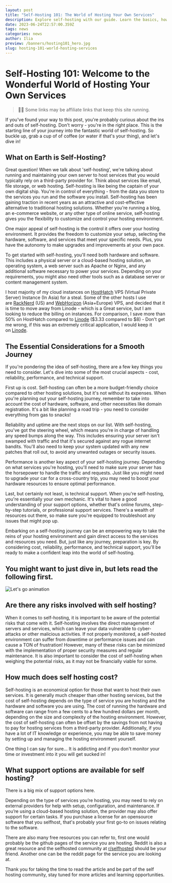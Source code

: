 ```yaml
---
layout: post
title: "Self-Hosting 101: The World of Hosting Your Own Services"
description: Explore self-hosting with our guide. Learn the basics, how to start, key considerations, costs, risks, and available support options.
date: 2023-06-24T22:57:00.359Z
tags: news
categories: news
author: Ilia
preview: /banners/hosting101_hero.jpg
slug: hosting-101-world-hosting-services
---
```


# Self-Hosting 101: Welcome to the Wonderful World of Hosting Your Own Services

> 
> 🙏🏻 Some links may be affiliate links that keep this site running.
> 

If you've found your way to this post, you're probably curious about the ins and outs of self-hosting. Don't worry - you're in the right place. This is the starting line of your journey into the fantastic world of self-hosting. So buckle up, grab a cup of of coffee (or water if that's your thing), and let's dive in!

## What on Earth is Self-Hosting?

Great question! When we talk about 'self-hosting', we're talking about running and maintaining your own server to host services that you would typically rely on a third-party provider for. Think about services like email, file storage, or web hosting. Self-hosting is like being the captain of your own digital ship. You're in control of everything - from the data you store to the services you run and the software you install.
Self-hosting has been gaining traction in recent years as an attractive and cost-effective alternative to traditional hosting solutions. Whether you're running a blog, an e-commerce website, or any other type of online service, self-hosting gives you the flexibility to customize and control your hosting environment. 

One major appeal of self-hosting is the control it offers over your hosting environment. It provides the freedom to customize your setup, selecting the hardware, software, and services that meet your specific needs. Plus, you have the autonomy to make upgrades and improvements at your own pace.

To get started with self-hosting, you'll need both hardware and software. This includes a physical server or a cloud-based hosting solution, an operating system, a web server such as Apache or Nginx, and any additional software necessary to power your services. Depending on your requirements, you might also need other tools such as a database server or content management system.

I host majority of my cloud instances on [HostHatch] VPS (Virtual Private Server) Instance (In Asia) for a steal. Some of the other hosts I use are [RackNerd] (US) and [WebHorizon] (Asia+Europe) VPS, and decided that it is time to move away from Linode - which is a Great service, but I am looking to reduce the billing on instances. For comparison, I save more than 50% on HostHatch compared to [Linode] ($3.33 compared to $8) - Don't get me wrong, if this was an extremely critical application, I would keep it on [Linode].

## The Essential Considerations for a Smooth Journey

If you're pondering the idea of self-hosting, there are a few key things you need to consider. Let's dive into some of the most crucial aspects - cost, reliability, performance, and technical support.

First up is cost. Self-hosting can often be a more budget-friendly choice compared to other hosting solutions, but it's not without its expenses. When you're planning out your self-hosting journey, remember to take into account the cost of hardware, software, and other necessities like domain registration. It's a bit like planning a road trip - you need to consider everything from gas to snacks!

Reliability and uptime are the next stops on our list. With self-hosting, you've got the steering wheel, which means you're in charge of handling any speed bumps along the way. This includes ensuring your server isn't swamped with traffic and that it's secured against any rogue internet bandits. You'll also need to keep your system updated with any new patches that roll out, to avoid any unwanted outages or security issues.

Performance is another key aspect of your self-hosting journey. Depending on what services you're hosting, you'll need to make sure your server has the horsepower to handle the traffic and requests. Just like you might need to upgrade your car for a cross-country trip, you may need to boost your hardware resources to ensure optimal performance.

Last, but certainly not least, is technical support. When you're self-hosting, you're essentially your own mechanic. It's vital to have a good understanding of your support options, whether that's online forums, step-by-step tutorials, or professional support services. There's a wealth of resources out there, so make sure you're equipped to troubleshoot any issues that might pop up.

Embarking on a self-hosting journey can be an empowering way to take the reins of your hosting environment and gain direct access to the services and resources you need. But, just like any journey, preparation is key. By considering cost, reliability, performance, and technical support, you'll be ready to make a confident leap into the world of self-hosting.

## You might want to just dive in, but lets read the following first.
![Let's go animation][Let's Go]

## Are there any risks involved with self hosting?

When it comes to self-hosting, it is important to be aware of the potential risks that come with it. Self-hosting involves the direct management of servers and services, which can leave your data vulnerable to cyber-attacks or other malicious activities. If not properly monitored, a self-hosted environment can suffer from downtime or performance issues and can cause a TON of frustration! However, many of these risks can be minimized with the implementation of proper security measures and regular maintenance. It is also important to consider the cost of self-hosting when weighing the potential risks, as it may not be financially viable for some. 


## How much does self hosting cost?

Self-hosting is an economical option for those that want to host their own services. It is generally much cheaper than other hosting services, but the cost of self-hosting depends on the type of service you are hosting and the hardware and software you are using. The cost of running the hardware and software can range from a few cents to a few hundred dollars per month, depending on the size and complexity of the hosting environment. However, the cost of self-hosting can often be offset by the savings from not having to pay for hosting services from a third-party provider. Additionally, if you have a lot of IT knowledge or experience, you may be able to save money by setting up and managing the hosting environment yourself.

One thing I can say for sure... It is addicting and if you don't monitor your time or investment into it you will get sucked in!

## What support options are available for self hosting?
There is a big mix of support options here.

Depending on the type of services you’re hosting, you may need to rely on external providers for help with setup, configuration, and maintenance. If you’re using a cloud-based hosting solution, the provider may also offer support for certain tasks. If you purchase a license for an opensource software that you selfhost, that's probably your first go-to on issues relating to the software.

There are also many free resources you can refer to, first one would probably be the github pages of the service you are hosting. Reddit is also a great resource and the selfhosted community at [r/selfhosted] should be your friend. Another one can be the reddit page for the service you are looking at.

Thank you for taking the time to read the article and be part of the self hosting community, stay tuned for more articles and learning opportunities.



[HostHatch]: (https://cloud.hosthatch.com/a/3785?ref=selfhosted.club)
[RackNerd]: (https://cloud.hosthatch.com/a/3785?ref=selfhosted.club)
[WebHorizon]: (https://clients.webhorizon.net/?affid=27&ref=selfhosted.club)
[Linode]: (https://www.linode.com/lp/refer/?r=1ba3d23e62b7803c1d317de14a21a9f96a9a1b97&ref=selfhosted.club)
[Let's Go]: https://media1.tenor.com/m/68l8oNneHuUAAAAC/wheelie-rollin.gif
[r/selfhosted]: (https://www.reddit.com/r/selfhosted/)
